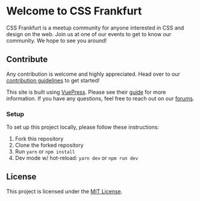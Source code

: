 # Welcome to CSS Frankfurt

CSS Frankfurt is a meetup community for anyone interested in CSS and design on the web. Join us at one of our events to get to know our community. We hope to see you around!

## Contribute

Any contribution is welcome and highly appreciated. Head over to our [contribution guidelines](docs/CONTRIBUTING.md) to get started!

This site is built using [VuePress](https://vuepress.vuejs.org). Please see their [guide](https://vuepress.vuejs.org/guide/) for more information. If you have any questions, feel free to reach out on our [forums](https://spectrum.chat/cssfrankfurt/website/).

### Setup

To set up this project locally, please follow these instructions:

1. Fork this repository
2. Clone the forked repository
3. Run `yarn` or `npm install`
4. Dev mode w/ hot-reload: `yarn dev` or `npm run dev`

## License

This project is licensed under the [MIT License](LICENSE.md).
